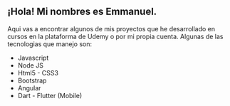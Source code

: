 ## ¡Hola! Mi nombres es Emmanuel.

Aqui vas a encontrar algunos de mis proyectos que he desarrollado en cursos en la plataforma de Udemy o por mi propia cuenta.
Algunas de las tecnologias que manejo son:

* Javascript
* Node JS
* Html5 - CSS3
* Bootstrap
* Angular
* Dart - Flutter (Mobile)
